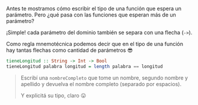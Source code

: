 Antes te mostramos cómo escribir el tipo de una función que espera un parámetro. Pero ¿qué pasa con las funciones que esperan más de un parámetro?

¡Simple! cada parámetro del dominio también se separa con una flecha (`->`).

Como regla mnemotécnica podemos decir que en el tipo de una función hay tantas flechas como cantidad de parámetros :sunglasses:

```haskell
tieneLongitud :: String -> Int -> Bool
tieneLongitud palabra longitud = length palabra == longitud
```

> Escribí una `nombreCompleto` que tome un nombre, segundo nombre y apellido y devuelva el nombre completo (separado por espacios). 
>
> Y explicitá su tipo, claro :stuck_out_tongue:



